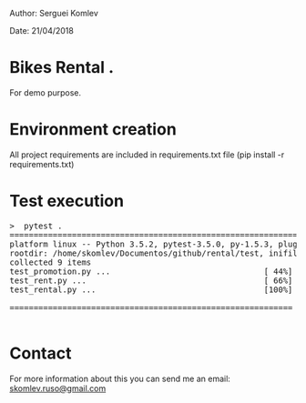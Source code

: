 Author: Serguei Komlev

Date: 21/04/2018


# Bikes Rental .
For demo purpose.


# Environment creation
All project requirements are included in requirements.txt file
(pip install -r requirements.txt)


# Test execution

<pre>
>  pytest .
============================================================== test session starts ==============================================================
platform linux -- Python 3.5.2, pytest-3.5.0, py-1.5.3, pluggy-0.6.0
rootdir: /home/skomlev/Documentos/github/rental/test, inifile:
collected 9 items                                                                                                                              
test_promotion.py ...                                [ 44%]
test_rent.py ...                                     [ 66%]
test_rental.py ...                                   [100%]

=========================================================== 9 passed in 0.04 seconds ============================================================

</pre>

# Contact
For more information about this you can send me an email: skomlev.ruso@gmail.com
